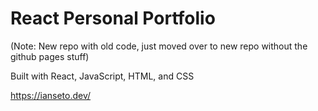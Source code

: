 # React Personal Portfolio

(Note: New repo with old code, just moved over to new repo without the github pages stuff)

Built with React, JavaScript, HTML, and CSS

https://ianseto.dev/
